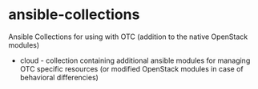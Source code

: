 # ansible-collections
Ansible Collections for using with OTC (addition to the native OpenStack modules)

* cloud - collection containing additional ansible modules for managing OTC
  specific resources (or modified OpenStack modules in case of behavioral
  differencies)

